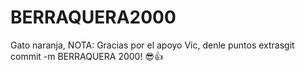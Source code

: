 # BERRAQUERA2000
Gato naranja, NOTA: Gracias por el apoyo Vic, denle puntos extrasgit commit -m BERRAQUERA 2000! 😎👍
